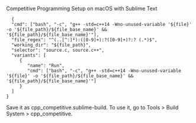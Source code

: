 Competitive Programming Setup on macOS with Sublime Text

 ```
   {
   "cmd": ["bash", "-c", "g++ -std=c++14 -Wno-unused-variable '${file}' -o '${file_path}/${file_base_name}' && '${file_path}/${file_base_name}'"],
   "file_regex": "^(..[^:]*):([0-9]+):?([0-9]+)?:? (.*)$",
   "working_dir": "${file_path}",
   "selector": "source.c, source.c++",
   "variants": [
      {
         "name": "Run",
         "cmd": ["bash", "-c", "g++ -std=c++14 -Wno-unused-variable '${file}' -o '${file_path}/${file_base_name}' && '${file_path}/${file_base_name}'"]
      }
   ]
}
 ```


Save it as cpp_competitive.sublime-build.
To use it, go to Tools > Build System > cpp_competitive.

